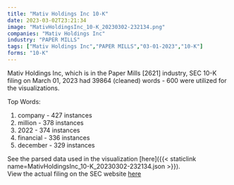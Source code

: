 ```yaml
---
title: "Mativ Holdings Inc 10-K"
date: 2023-03-02T23:21:34
image: "MativHoldingsInc_10-K_20230302-232134.png"
companies: "Mativ Holdings Inc"
industry: "PAPER MILLS"
tags: ["Mativ Holdings Inc","PAPER MILLS","03-01-2023","10-K"]
forms: "10-K"
---
```

Mativ Holdings Inc, which is in the Paper Mills [2621] industry, SEC 10-K filing on March 01, 2023 had 39864 (cleaned) words - 600 were utilized for the visualizations.

Top Words:
1. company - 427 instances
2. million - 378 instances
3. 2022 - 374 instances
4. financial - 336 instances
5. december - 329 instances


See the parsed data used in the visualization [here]({{< staticlink name=MativHoldingsInc_10-K_20230302-232134.json >}}).  
View the actual filing on the SEC website [here](https://www.sec.gov/Archives/edgar/data/1000623/0001000623-23-000021.txt)